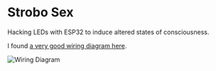 # Strobo Sex

Hacking LEDs with ESP32 to induce altered states of consciousness.

I found [a very good wiring diagram here](https://kno.wled.ge/basics/getting-started/).

![](https://github.com/Aircoookie/WLED-Docs/assets/59397047/78cc27f3-f0e4-4c04-bd3f-d35caf143456 "Wiring Diagram")

